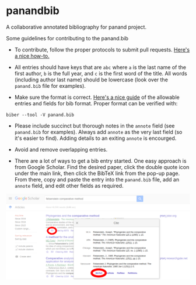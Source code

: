 # panandbib
A collaborative annotated bibliography for panand project.

Some guidelines for contributing to the panand.bib

- To contribute, follow the proper protocols to submit pull requests. [Here's a nice how-to.](https://kbroman.org/github_tutorial/pages/fork.html)

- All entries should have keys that are `abc` where `a` is the last name of the first author, `b` is the full year, and `c` is the first word of the title. All words (including author last name) should be lowercase (look over the `panand.bib` file for examples).

- Make sure the format is correct. [Here's a nice guide](https://www.andy-roberts.net/res/writing/latex/bibentries.pdf) of the allowable entries and fields for bib format. Proper format can be verified with:

```
biber --tool -V panand.bib
```

- Please include succinct but thorough notes in the `annote` field (see `panand.bib` for examples). Always add `annote` as the very last field (so it's easier to find). Adding details to an exiting `annote` is encourged.


- Avoid and remove overlapping entries.


-  There are a lot of ways to get a bib entry started. One easy approach is from Google Scholar. Find the desired paper, click the double quote icon under the main link, then click the BibTeX link from the pop-up page. From there, copy and paste the entry into the `panand.bib` file, add an `annote` field, and edit other fields as required.

![getbib](scholar.png)
 
